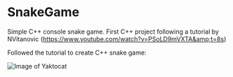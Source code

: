 # SnakeGame
Simple C++ console snake game. First C++ project following a tutorial by NVitanovic (https://www.youtube.com/watch?v=PSoLD9mVXTA&amp;t=8s)

Followed the tutorial to create C++ snake game:

![Image of Yaktocat](https://github.com/peteDotNet/SnakeGame/blob/master/SnakeGame.PNG)




